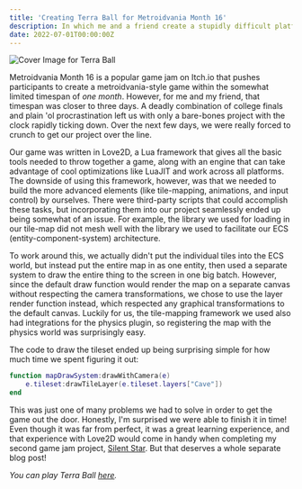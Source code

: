 ```yaml
---
title: 'Creating Terra Ball for Metroidvania Month 16'
description: In which me and a friend create a stupidly difficult platformer
date: 2022-07-01T00:00:00Z
---
```


![Cover Image for Terra Ball](/assets/images/posts/terra-ball-cover.png#article-centered "Title")

Metroidvania Month 16 is a popular game jam on Itch.io that pushes participants to create a metroidvania-style game
within the somewhat limited timespan of _one month_. However, for me and my friend, that timespan was closer to three days.
A deadly combination of college finals and plain 'ol procrastination left us with only a bare-bones project with the
clock rapidly ticking down. Over the next few days, we were really forced to crunch to get our project over the line.

Our game was written in Love2D, a Lua framework that gives all the basic tools needed to throw together a game, along
with an engine that can take advantage of cool optimizations like LuaJIT and work across all platforms. The downside of
using this framework, however, was that we needed to build the more advanced elements (like tile-mapping, animations, and input control)
by ourselves. There were third-party scripts that could accomplish these tasks, but incorporating them into our project seamlessly
ended up being somewhat of an issue. For example, the library we used for loading in our tile-map did not mesh well with
the library we used to facilitate our ECS (entity-component-system) architecture.

To work around this, we actually didn't put the individual tiles into the ECS world, but instead put the entire map
in as one entity, then used a separate system to draw the entire thing to the screen in one big batch. However, since
the default draw function would render the map on a separate canvas without respecting the camera transformations, we chose
to use the layer render function instead, which respected any graphical transformations to the default canvas. Luckily for us,
the tile-mapping framework we used also had integrations for the physics plugin, so registering the map with the physics
world was surprisingly easy.

The code to draw the tileset ended up being surprising simple for how much time we spent figuring it out:
```lua
function mapDrawSystem:drawWithCamera(e)
	e.tileset:drawTileLayer(e.tileset.layers["Cave"])
end
```

This was just one of many problems we had to solve in order to get the game out the door. Honestly, I'm surprised we
were able to finish it in time! Even though it was far from perfect, it was a great learning experience, and that
experience with Love2D would come in handy when completing my second game jam project, [Silent Star](https://triangle-land.itch.io/silent-star). But that deserves
a whole separate blog post!

_You can play Terra Ball [here](https://penquin22.itch.io/terra-ball)._